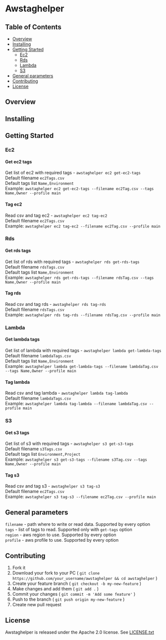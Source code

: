 # Awstaghelper

## Table of Contents

* [Overview](#overview)
* [Installing](#installing)
* [Getting Started](#getting-started)
  + [Ec2](#ec2)
  + [Rds](#rds)
  + [Lambda](#lambda)
  + [S3](#se)
* [General parameters](#general-parameters)
* [Contributing](#contributing)
* [License](#license)

## Overview

## Installing

## Getting Started

### Ec2

#### Get ec2 tags

Get list of ec2 with required tags - `awstaghelper ec2 get-ec2-tags`  
Default filename `ec2Tags.csv`  
Default tags list `Name,Environment`  
Example:
 `awstaghelper ec2 get-ec2-tags --filename ec2Tag.csv --tags Name,Owner --profile main`

#### Tag ec2

Read csv and tag ec2 - `awstaghelper ec2 tag-ec2`  
Default filename `ec2Tags.csv`  
Example:
 `awstaghelper ec2 tag-ec2 --filename ec2Tag.csv --profile main`  

### Rds

#### Get rds tags

Get list of rds with required tags - `awstaghelper rds get-rds-tags`  
Default filename `rdsTags.csv`  
Default tags list `Name,Environment`  
Example:
 `awstaghelper rds get-rds-tags --filename rdsTag.csv --tags Name,Owner --profile main`

#### Tag rds

Read csv and tag rds - `awstaghelper rds tag-rds`  
Default filename `rdsTags.csv`  
Example:
 `awstaghelper rds tag-rds --filename rdsTag.csv --profile main`  

### Lambda

#### Get lambda tags

Get list of lambda with required tags - `awstaghelper lambda get-lambda-tags`  
Default filename `lambdaTags.csv`  
Default tags list `Name,Environment`  
Example:
 `awstaghelper lambda get-lambda-tags --filename lambdaTag.csv --tags Name,Owner --profile main`

#### Tag lambda

Read csv and tag lambda - `awstaghelper lambda tag-lambda`  
Default filename `lambdaTags.csv`  
Example:
 `awstaghelper lambda tag-lambda --filename lambdaTag.csv --profile main`  

### S3

#### Get s3 tags

Get list of s3 with required tags - `awstaghelper s3 get-s3-tags`  
Default filename `s3Tags.csv`  
Default tags list `Environment,Project`  
Example:
 `awstaghelper s3 get-s3-tags --filename s3Tag.csv --tags Name,Owner --profile main`

#### Tag s3

Read csv and tag s3 - `awstaghelper s3 tag-s3`  
Default filename `ec2Tags.csv`  
Example:
 `awstaghelper s3 tag-s3 --filename ec2Tag.csv --profile main`  

## General parameters

`filename` - path where to write or read data. Supported by every option  
`tags` - list of tags to read. Supported only with `get-tags` option  
`region` - aws region to use. Supported by every option  
`profile` - aws profile to use. Supported by every option  

## Contributing

1. Fork it
2. Download your fork to your PC ( `git clone https://github.com/your_username/awstaghelper && cd awstaghelper` )
3. Create your feature branch ( `git checkout -b my-new-feature` )
4. Make changes and add them ( `git add .` )
5. Commit your changes ( `git commit -m 'Add some feature'` )
6. Push to the branch ( `git push origin my-new-feature` )
7. Create new pull request

## License

Awstaghelper is released under the Apache 2.0 license. See [LICENSE.txt](https://github.com/mpostument/awstaghelper/blob/master/LICENSE)
